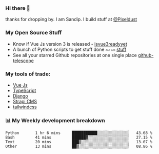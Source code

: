 ### Hi there 👋

thanks for dropping by.
I am Sandip. I build stuff at [@Pixeldust](github.com/pixeldust-in/)

###  **My Open Source Stuff**

 - Know if Vue Js version 3 is released -  [isvue3readyyet](https://github.com/sandiprb/isvue3readyyet)
 - A bunch of Python scripts to get stuff done 💤 💤 [stuff](https://github.com/sandiprb/stuff)
 - See all your starred Github repositories at one single place [github-telescope](https://github.com/sandiprb/github-telescope)



###  **My tools of trade:**
 - [Vue Js](https://github.com/vuejs/vue/)
 - [TypeScript](https://github.com/microsoft/TypeScript)
 - [Django](github.com/django/django)
 - [Strapi CMS](github.com/strapi/strapi)
 - [tailwindcss](https://github.com/tailwindlabs/tailwindcss)


###  📊 **My Weekly development breakdown**
<!--START_SECTION:waka-->

```text
Python       1 hr 6 mins     ███████████░░░░░░░░░░░░░░   43.68 %
Bash         41 mins         ██████▓░░░░░░░░░░░░░░░░░░   27.15 %
Text         20 mins         ███▒░░░░░░░░░░░░░░░░░░░░░   13.07 %
Other        13 mins         ██▒░░░░░░░░░░░░░░░░░░░░░░   08.86 %
```

<!--END_SECTION:waka-->

